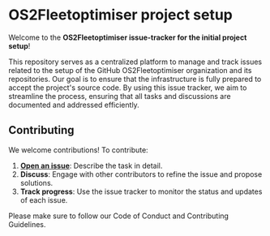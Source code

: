 # OS2Fleetoptimiser project setup

Welcome to the **OS2Fleetoptimiser issue-tracker for the initial project setup**!

This repository serves as a centralized platform to manage and track issues related to the setup of the GitHub OS2Fleetoptimiser organization and its repositories. Our goal is to ensure that the infrastructure is fully prepared to accept the project's source code. By using this issue tracker, we aim to streamline the process, ensuring that all tasks and discussions are documented and addressed efficiently.

## Contributing

We welcome contributions! To contribute:

1. [**Open an issue**](https://github.com/OS2fleetoptimiser/project-setup/issues): Describe the task in detail.
2. **Discuss**: Engage with other contributors to refine the issue and propose solutions.
3. **Track progress**: Use the issue tracker to monitor the status and updates of each issue.

Please make sure to follow our Code of Conduct and Contributing Guidelines.
